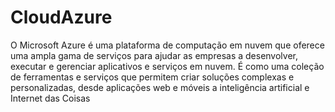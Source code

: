 # CloudAzure
O Microsoft Azure é uma plataforma de computação em nuvem que oferece uma ampla gama de serviços para ajudar as empresas a desenvolver, executar e gerenciar aplicativos e serviços em nuvem. É como uma coleção de ferramentas e serviços que permitem criar soluções complexas e personalizadas, desde aplicações web e móveis a inteligência artificial e Internet das Coisas
